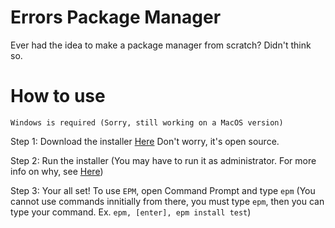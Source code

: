 # Errors Package Manager
Ever had the idea to make a package manager from scratch? Didn't think so.


# How to use
`Windows is required (Sorry, still working on a MacOS version)`

Step 1: Download the installer [Here](https://github.com/ThatError404/EPM/releases/download/Dev-Build-1/installer.exe) Don't worry, it's open source.

Step 2: Run the installer (You may have to run it as administrator. For more info on why, see [Here](https://github.com/ThatError404/EPM/blob/main/More%20Info/info.md))

Step 3: Your all set! To use `EPM`, open Command Prompt and type `epm` (You cannot use commands innitially from there, you must type `epm`, then you can type your command. Ex. `epm, [enter], epm install test`)
